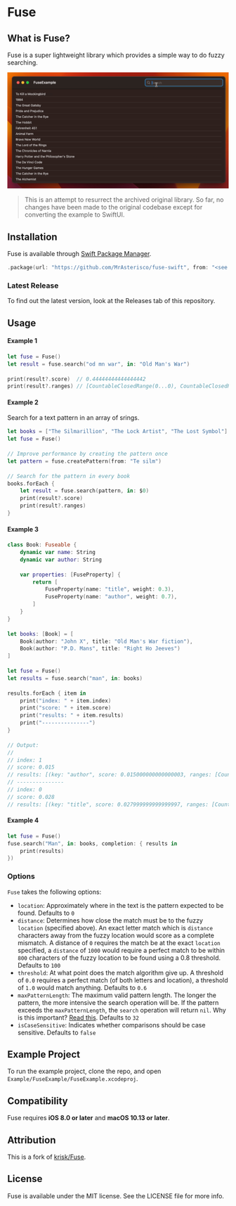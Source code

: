 # Fuse

## What is Fuse?

Fuse is a super lightweight library which provides a simple way to do fuzzy searching.

![Demo](Demo.gif)

> This is an attempt to resurrect the archived original library. So far, no changes have been made to the original codebase except for converting the example to SwiftUI.

## Installation

Fuse is available through [Swift Package Manager](https://swift.org/package-manager).

```swift
.package(url: "https://github.com/MrAsterisco/fuse-swift", from: "<see GitHub releases>")
```

### Latest Release

To find out the latest version, look at the Releases tab of this repository.

## Usage

#### Example 1

```swift
let fuse = Fuse()
let result = fuse.search("od mn war", in: "Old Man's War")

print(result?.score)  // 0.44444444444444442
print(result?.ranges) // [CountableClosedRange(0...0), CountableClosedRange(2...6), CountableClosedRange(9...12)]
```

#### Example 2

Search for a text pattern in an array of srings.

```swift
let books = ["The Silmarillion", "The Lock Artist", "The Lost Symbol"]
let fuse = Fuse()

// Improve performance by creating the pattern once
let pattern = fuse.createPattern(from: "Te silm")

// Search for the pattern in every book
books.forEach {
    let result = fuse.search(pattern, in: $0)
    print(result?.score)
    print(result?.ranges)
}
```

#### Example 3

```swift
class Book: Fuseable {
    dynamic var name: String
    dynamic var author: String

    var properties: [FuseProperty] {
        return [
            FuseProperty(name: "title", weight: 0.3),
            FuseProperty(name: "author", weight: 0.7),
        ]
    }
}

let books: [Book] = [
    Book(author: "John X", title: "Old Man's War fiction"),
    Book(author: "P.D. Mans", title: "Right Ho Jeeves")
]

let fuse = Fuse()
let results = fuse.search("man", in: books)

results.forEach { item in
    print("index: " + item.index)
    print("score: " + item.score)
    print("results: " + item.results)
    print("---------------")
}

// Output:
//
// index: 1
// score: 0.015
// results: [(key: "author", score: 0.015000000000000003, ranges: [CountableClosedRange(5...7)])]
// ---------------
// index: 0
// score: 0.028
// results: [(key: "title", score: 0.027999999999999997, ranges: [CountableClosedRange(4...6)])]
```

#### Example 4

```swift
let fuse = Fuse()
fuse.search("Man", in: books, completion: { results in
    print(results)
})
```

### Options

`Fuse` takes the following options:

- `location`: Approximately where in the text is the pattern expected to be found. Defaults to `0`
- `distance`: Determines how close the match must be to the fuzzy `location` (specified above). An exact letter match which is `distance` characters away from the fuzzy location would score as a complete mismatch. A distance of `0` requires the match be at the exact `location` specified, a `distance` of `1000` would require a perfect match to be within `800` characters of the fuzzy location to be found using a 0.8 threshold. Defaults to `100`
- `threshold`: At what point does the match algorithm give up. A threshold of `0.0` requires a perfect match (of both letters and location), a threshold of `1.0` would match anything. Defaults to `0.6`
- `maxPatternLength`: The maximum valid pattern length. The longer the pattern, the more intensive the search operation will be. If the pattern exceeds the `maxPatternLength`, the `search` operation will return `nil`. Why is this important? [Read this](<https://en.wikipedia.org/wiki/Word_(computer_architecture)#Word_size_choice>). Defaults to `32`
- `isCaseSensitive`: Indicates whether comparisons should be case sensitive. Defaults to `false`

## Example Project

To run the example project, clone the repo, and open `Example/FuseExample/FuseExample.xcodeproj`.

## Compatibility

Fuse requires **iOS 8.0 or later** and **macOS 10.13 or later**.

## Attribution

This is a fork of [krisk/Fuse](https://github.com/krisk/fuse-swift).

## License

Fuse is available under the MIT license. See the LICENSE file for more info.
